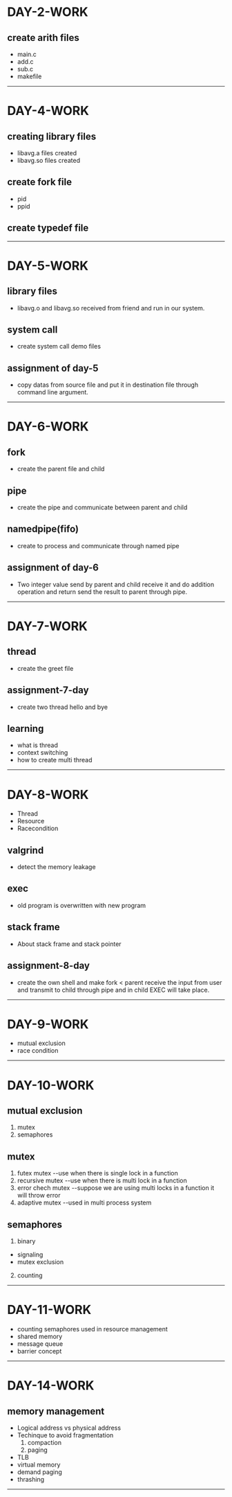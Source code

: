 # DAY-2-WORK
 ## **create arith files**
- main.c
- add.c
- sub.c
- makefile
---
# DAY-4-WORK
## **creating library files**
- libavg.a files created  
- libavg.so files created
## **create fork file**
- pid
- ppid
## **create typedef file**
---

# DAY-5-WORK
## **library files**
- libavg.o and libavg.so received from friend and run in our system.

## **system call**
- create system call demo files
## **assignment of day-5**
- copy datas from source file and put it in destination file through command line argument.
---

# DAY-6-WORK

## **fork**
- create the parent file and child
## **pipe**
- create the pipe and communicate between parent and child
## **namedpipe**(fifo)
- create to process and communicate through named pipe
## **assignment of day-6**
- Two integer value send by parent and child receive it and do addition operation and return send the result to parent through pipe.
---

# DAY-7-WORK

## **thread**
- create the greet file

## **assignment-7-day**
- create two thread hello and bye
## **learning**
- what is thread
- context switching
- how to create multi thread
---
# DAY-8-WORK

- Thread
- Resource
- Racecondition

## **valgrind**
- detect the memory leakage
## **exec**
- old program is overwritten with new program
## **stack frame**
- About stack frame and stack pointer
## **assignment-8-day**
- create the own shell and   make fork < parent receive the input from user and transmit to child through pipe and in child EXEC will take place.
---
# DAY-9-WORK
- mutual exclusion
- race condition
---
# DAY-10-WORK
## **mutual exclusion**
1. mutex
1. semaphores
## **mutex**
1. futex mutex  --use when there is single lock in a function
1. recursive mutex --use when there is multi lock in a function
1. error chech mutex  --suppose we are using multi locks in a function it will throw error
1. adaptive mutex  --used in multi process system
## **semaphores**
1. binary
 - signaling
 - mutex exclusion
2. counting
---
# DAY-11-WORK
- counting semaphores used in resource management
- shared memory
- message queue
- barrier concept
---
# DAY-14-WORK
## **memory management**
- Logical address vs physical address
- Techinque to avoid fragmentation
  1. compaction
  1. paging
- TLB
- virtual memory
- demand paging 
- thrashing
----